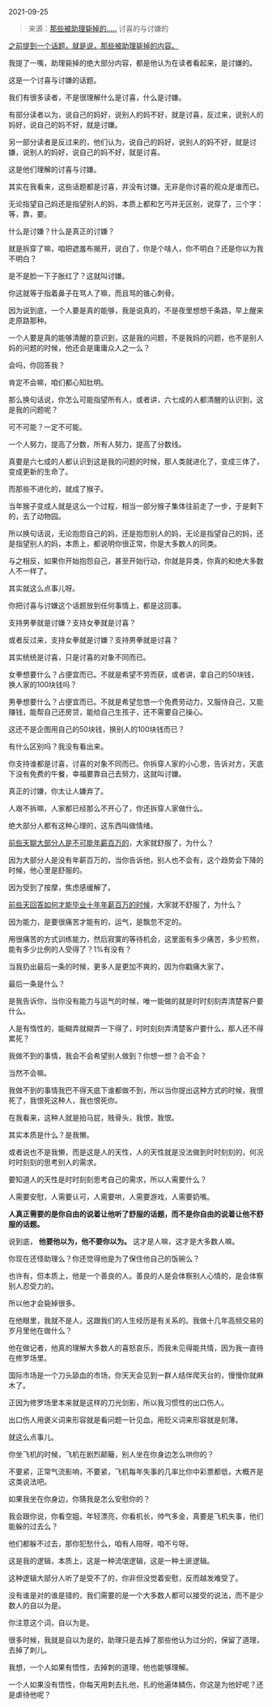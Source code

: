 2021-09-25

> 来源：[那些被助理毙掉的.....](http://mp.weixin.qq.com/s?__biz=MzU0MjYwNDU2Mw==&mid=2247501203&idx=2&sn=e3e92738b057ea15083ad756b96d25af&chksm=fb1aa9efcc6d20f9cebdb8f8aaa9891d81bbb18142e742ffe3e2c8b29e3a753ac1f2ef0319df&scene=27#wechat_redirect)
> 讨喜的与讨嫌的

[之前提到一个话题，就是说，那些被助理毙掉的内容。  
](http://mp.weixin.qq.com/s?__biz=MzU0MjYwNDU2Mw==&mid=2247501130&idx=1&sn=72cf9fdb76195fd27d5c47007a50043a&chksm=fb1aa936cc6d202039017e85d032370fad81b77e071b74dacb2023e1346e6503c58a7ee99709&scene=21#wechat_redirect)

  

我提了一嘴，助理毙掉的绝大部分内容，都是他认为在读者看起来，是讨嫌的。  

  

这是一个讨喜与讨嫌的话题。  

  

我们有很多读者，不是很理解什么是讨喜，什么是讨嫌。  

  

有部分读者以为，说自己的妈好，说别人的妈不好，就是讨喜，反过来，说别人的妈好，说自己的妈不好，就是讨嫌。  

  

另一部分读者是反过来的，他们认为，说自己的妈好，说别人的妈不好，就是讨嫌，说别人的妈好，说自己的妈不好，就是讨喜。

  

这是他们理解的讨喜与讨嫌。

  

其实在我看来，这些话题都是讨喜，并没有讨嫌。无非是你讨喜的观众是谁而已。

  

无论指望自己妈还是指望别人的妈，本质上都和乞丐并无区别，说穿了，三个字：等，靠，要。  

  

什么是讨嫌？什么是真正的讨嫌？  

  

就是拆穿了嘛，咱把遮羞布揭开，说白了，你是个啥人，你不明白？还是你以为我不明白？

  

是不是脸一下子胀红了？这就叫讨嫌。  

  

你这就等于指着鼻子在骂人了嘛，而且骂的锥心刺骨。  

  

因为说到底，一个人要是真的能够，我是说真的，不是夜里想想千条路，早上醒来走原路那种。  

  

一个人要是真的能够清醒的意识到，这是我的问题，不是我妈的问题，也不是别人妈的问题的时候，他还会是庸庸众人之一么？

  

会吗，你回答我？

  

肯定不会嘛，咱们都心知肚明。

  

那么换句话说，你怎么可能指望所有人，或者讲，六七成的人都清醒的认识到，这是我的问题呢？  

  

可不可能？一定不可能。  

  

一个人努力，提高了分数，所有人努力，提高了分数线。  

  

真要是六七成的人都认识到这是我的问题的时候，那人类就进化了，变成三体了，变成更新的生命了。

  

而那些不进化的，就成了猴子。  

  

当年猴子变成人就是这么一个过程，相当一部分猴子集体往前走了一步，于是剩下的，去了动物园。  

  

所以换句话说，无论抱怨自己的妈，还是抱怨别人的妈，无论是指望自己的妈，还是指望别人的妈，本质上，都说明你很正常，你是大多数人的同类。  

  

与之相反，如果你开始抱怨自己，甚至开始行动，你就是异类，你真的和绝大多数人不一样了。  

  

其实就这么点事儿呀。  

  

你把讨喜与讨嫌这个话题放到任何事情上，都是这回事。  

  

支持男拳就是讨嫌？支持女拳就是讨喜？  

  

或者反过来，支持女拳就是讨嫌？支持男拳就是讨喜？  

  

其实统统是讨喜，只是讨喜的对象不同而已。

  

女拳想要什么？占便宜而已。不就是希望不劳而获，或者讲，拿自己的50块钱，换人家的100块钱吗？  

  

男拳想要什么？占便宜而已。不就是希望忽悠一个免费劳动力，又服侍自己，又能赚钱，能帮自己还房贷，能给自己生孩子，还不需要自己操心。  

  

这还不是企图用自己的50块钱，换别人的100块钱而已？

  

有什么区别吗？我没有看出来。  

  

你支持谁都是讨喜，讨喜的对象不同而已。你拆穿人家的小心思，告诉对方，天底下没有免费的午餐，幸福要靠自己去努力，这就叫讨嫌。  

  

真正的讨嫌，你太让人嫌弃了。  

  

人艰不拆嘛，人家都已经那么不开心了，你还拆穿人家做什么。

  

绝大部分人都有这种心理的，这东西叫做情绪。  

  

[前些天聊大部分人是不可能年薪百万的](http://mp.weixin.qq.com/s?__biz=MzU0MjYwNDU2Mw==&mid=2247501038&idx=2&sn=c6614f84f07ffd32df0d8bfc83b695b6&chksm=fb1aa892cc6d218485d137967c02482904d753009a417422b09e2ba0010322216ad467ae9729&scene=21#wechat_redirect)，大家就舒服了，为什么？  

  

因为大部分人是没有年薪百万的，当你告诉他，别人也不会有，这个趋势会下降的时候，他心里是舒服的。

  

因为受到了按摩，焦虑感缓解了。

  

[前些天回答如何才能毕业十年年薪百万的时候](http://mp.weixin.qq.com/s?__biz=MzU0MjYwNDU2Mw==&mid=2247501123&idx=1&sn=7a733d6f137743c3e38132f8522d9355&chksm=fb1aa93fcc6d2029558034766a140cc5ca928bddb2dacbd954f977338365aa75cfefdc08a09b&scene=21#wechat_redirect)，大家就不舒服了，为什么？  

  

因为能力，是要很痛苦才能有的，运气，是飘忽不定的。

  

用很痛苦的方式训练能力，然后寂寞的等待机会，这里面有多少痛苦，多少煎熬，能有多少比例的人受得了？1%有没有？

  

当我扔出最后一条的时候，更多人是更加不爽的，因为你戳痛大家了。  

  

最后一条是什么？  

  

是我告诉你，当你没有能力与运气的时候，唯一能做的就是时时刻刻弄清楚客户要什么。

  

人是有惰性的，能糊弄就糊弄一下得了，时时刻刻弄清楚客户要什么，那人还不得累死？  

  

我做不到的事情，我会不会希望别人做到？你想一想？会不会？

  

当然不会嘛。

  

我做不到的事情我巴不得天底下谁都做不到，所以当你提出这种方式的时候，我恨死了，我恨死这种人，我也恨死你。  

  

在我看来，这种人就是拍马屁，贱骨头，我恨，我恨。  

  

其实本质是什么？是我懒。  

  

或者说也不是我懒，而是这是人的天性，人的天性就是没法做到时时刻刻的，何况时时刻刻的思考别人的需求。  

  

要知道人的天性是时时刻刻思考自己的需求，所以人需要什么？

  

人需要安慰，人需要认可，人需要哄，人需要游戏，人需要奶嘴。

  

 **人真正需要的是你自由的说着让他听了舒服的话题，而不是你自由的说着让他不舒服的话题。**

  

说到底， **他要他以为，他不要你以为。** 这才是人嘛，这才是大多数人嘛。

  

你现在还怪助理么？你还觉得他是为了保住他自己的饭碗么？

  

也许有，但本质上，他是一个善良的人。善良的人是会体察别人心情的，是会体察别人忍受力的。

  

所以他才会毙掉很多。  

  

在他眼里，我就不是人，这跟我们的人生经历是有关系的。我做十几年高频交易的岁月里他在做什么？

  

他在做记者，他真的理解大多数人的喜怒哀乐，而我未见得能共情，因为我一直待在修罗场里。

  

国际市场是一个刀头舔血的市场，你天天会见到一群人结伴爬天台的，慢慢你就麻木了。  

  

正因为修罗场里本来就是这样的刀光剑影，所以我习惯性的出口伤人。

  

出口伤人用褒义词来形容就是看问题一针见血，用贬义词来形容就是刻薄。  

  

就这么点事儿。  

  

你坐飞机的时候，飞机在剧烈颠簸，别人坐在你身边怎么哄你的？

  

不要紧，正常气流影响，不要紧，飞机每年失事的几率比你中彩票都低，大概齐是这类说法吧。

  

如果我坐在你身边，你猜我是怎么安慰你的？

  

我会跟你说，你看空姐，年轻漂亮，你看机长，帅气多金，真要是飞机失事，他们能躲的过去么？

  

他们都躲不过去，那你犯愁什么，咱有人陪呀，咱不亏呀。  

  

这是我的逻辑，本质上，这是一种流氓逻辑，这是一种土匪逻辑。

  

这种逻辑大部分人听了是受不了的，你非但没觉着安慰，反而越发难受了。  

  

没有谁是对的谁是错的，我们需要的是一个大多数人都可以接受的说法，而不是少数人的自以为是。  

  

你注意这个词，自以为是。

  

很多时候，我就是自以为是的，助理只是去掉了那些他认为过分的，保留了道理，去掉了刺儿。

  

我想，一个人如果有悟性，去掉刺的道理，他也能够理解。

  

一个人如果没有悟性，你每天用刺去扎他，扎的他遍体鳞伤，你这是为他好呢？还是虐待他呢？

